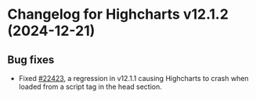 # Changelog for Highcharts v12.1.2 (2024-12-21)


## Bug fixes
- Fixed [#22423](https://github.com/highcharts/highcharts/issues/22423), a regression in v12.1.1 causing Highcharts to crash when loaded from a script tag in the head section.
